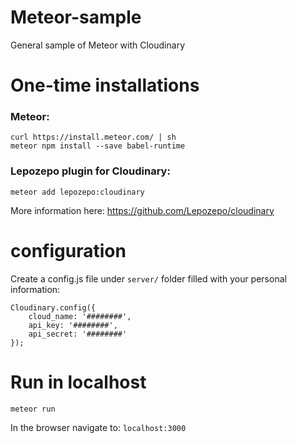 # Meteor-sample
General sample of Meteor with Cloudinary

# One-time installations

### Meteor:
    curl https://install.meteor.com/ | sh
    meteor npm install --save babel-runtime

### Lepozepo plugin for Cloudinary:
    meteor add lepozepo:cloudinary
More information here: https://github.com/Lepozepo/cloudinary

# configuration
Create a config.js file under `server/` folder filled with your personal information:

	Cloudinary.config({
		cloud_name: '########',
		api_key: '########',
		api_secret: '########'
	});
  
# Run in localhost
    meteor run
In the browser navigate to: `localhost:3000`
